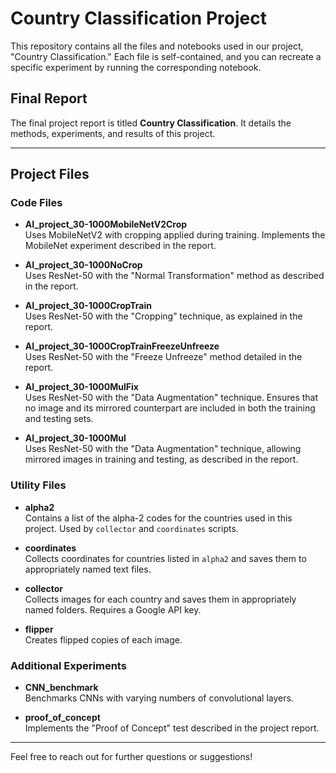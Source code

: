 # Country Classification Project

This repository contains all the files and notebooks used in our project, "Country Classification." Each file is self-contained, and you can recreate a specific experiment by running the corresponding notebook.

## Final Report
The final project report is titled **Country Classification**. It details the methods, experiments, and results of this project.

---

## Project Files

### Code Files
- **AI_project_30-1000MobileNetV2Crop**  
  Uses MobileNetV2 with cropping applied during training. Implements the MobileNet experiment described in the report.

- **AI_project_30-1000NoCrop**  
  Uses ResNet-50 with the "Normal Transformation" method as described in the report.

- **AI_project_30-1000CropTrain**  
  Uses ResNet-50 with the "Cropping" technique, as explained in the report.

- **AI_project_30-1000CropTrainFreezeUnfreeze**  
  Uses ResNet-50 with the "Freeze Unfreeze" method detailed in the report.

- **AI_project_30-1000MulFix**  
  Uses ResNet-50 with the "Data Augmentation" technique. Ensures that no image and its mirrored counterpart are included in both the training and testing sets.

- **AI_project_30-1000Mul**  
  Uses ResNet-50 with the "Data Augmentation" technique, allowing mirrored images in training and testing, as described in the report.

### Utility Files
- **alpha2**  
  Contains a list of the alpha-2 codes for the countries used in this project. Used by `collector` and `coordinates` scripts.

- **coordinates**  
  Collects coordinates for countries listed in `alpha2` and saves them to appropriately named text files.

- **collector**  
  Collects images for each country and saves them in appropriately named folders. Requires a Google API key.

- **flipper**  
  Creates flipped copies of each image.

### Additional Experiments
- **CNN_benchmark**  
  Benchmarks CNNs with varying numbers of convolutional layers.

- **proof_of_concept**  
  Implements the "Proof of Concept" test described in the project report.

---

Feel free to reach out for further questions or suggestions!



